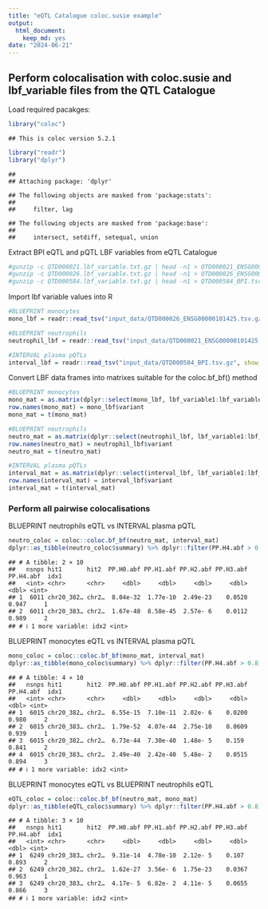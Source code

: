```yaml
---
title: "eQTL Catalogue coloc.susie example"
output: 
  html_document: 
    keep_md: yes
date: "2024-06-21"
---
```




## Perform colocalisation with coloc.susie and lbf_variable files from the QTL Catalogue

Load required pacakges:

```r
library("coloc")
```

```
## This is coloc version 5.2.1
```

```r
library("readr")
library("dplyr")
```

```
## 
## Attaching package: 'dplyr'
```

```
## The following objects are masked from 'package:stats':
## 
##     filter, lag
```

```
## The following objects are masked from 'package:base':
## 
##     intersect, setdiff, setequal, union
```

Extract BPI eQTL and pQTL LBF variables from eQTL Catalogue

```bash
#gunzip -c QTD000021.lbf_variable.txt.gz | head -n1 > QTD000021_ENSG00000101425.tsv && gunzip -c QTD000021.lbf_variable.txt.gz | grep ENSG00000101425 >> QTD000021_ENSG00000101425.tsv
#gunzip -c QTD000026.lbf_variable.txt.gz | head -n1 > QTD000026_ENSG00000101425.tsv && gunzip -c QTD000026.lbf_variable.txt.gz | grep ENSG00000101425 >> QTD000026_ENSG00000101425.tsv
#gunzip -c QTD000584.lbf_variable.txt.gz | head -n1 > QTD000584_BPI.tsv && gunzip -c QTD000584.lbf_variable.txt.gz | grep "BPI.4126.22.1..1" >> QTD000584_BPI.tsv
```

Import lbf variable values into R

```r
#BLUEPRINT monocytes
mono_lbf = readr::read_tsv("input_data/QTD000026_ENSG00000101425.tsv.gz", show_col_types = FALSE)

#BLUEPRINT neutrophils
neutrophil_lbf = readr::read_tsv("input_data/QTD000021_ENSG00000101425.tsv.gz", show_col_types = FALSE)

#INTERVAL plasma pQTLs
interval_lbf = readr::read_tsv("input_data/QTD000584_BPI.tsv.gz", show_col_types = FALSE)
```

Convert LBF data frames into matrixes suitable for the coloc.bf_bf() method


```r
#BLUEPRINT monocytes
mono_mat = as.matrix(dplyr::select(mono_lbf, lbf_variable1:lbf_variable10))
row.names(mono_mat) = mono_lbf$variant
mono_mat = t(mono_mat)

#BLUEPRINT neutrophils
neutro_mat = as.matrix(dplyr::select(neutrophil_lbf, lbf_variable1:lbf_variable10))
row.names(neutro_mat) = neutrophil_lbf$variant
neutro_mat = t(neutro_mat)

#INTERVAL plasma pQTLs
interval_mat = as.matrix(dplyr::select(interval_lbf, lbf_variable1:lbf_variable10))
row.names(interval_mat) = interval_lbf$variant
interval_mat = t(interval_mat)
```

### Perform all pairwise colocalisations

BLUEPRINT neutrophils eQTL vs INTERVAL plasma pQTL

```r
neutro_coloc = coloc::coloc.bf_bf(neutro_mat, interval_mat)
dplyr::as_tibble(neutro_coloc$summary) %>% dplyr::filter(PP.H4.abf > 0.8)
```

```
## # A tibble: 2 × 10
##   nsnps hit1       hit2  PP.H0.abf PP.H1.abf PP.H2.abf PP.H3.abf PP.H4.abf  idx1
##   <int> <chr>      <chr>     <dbl>     <dbl>     <dbl>     <dbl>     <dbl> <int>
## 1  6011 chr20_382… chr2…  8.04e-32  1.77e-10  2.49e-23    0.0528     0.947     1
## 2  6011 chr20_383… chr2…  1.67e-48  8.58e-45  2.57e- 6    0.0112     0.989     2
## # ℹ 1 more variable: idx2 <int>
```


BLUEPRINT monocytes eQTL vs INTERVAL plasma pQTL

```r
mono_coloc = coloc::coloc.bf_bf(mono_mat, interval_mat)
dplyr::as_tibble(mono_coloc$summary) %>% dplyr::filter(PP.H4.abf > 0.8)
```

```
## # A tibble: 4 × 10
##   nsnps hit1       hit2  PP.H0.abf PP.H1.abf PP.H2.abf PP.H3.abf PP.H4.abf  idx1
##   <int> <chr>      <chr>     <dbl>     <dbl>     <dbl>     <dbl>     <dbl> <int>
## 1  6015 chr20_382… chr2…  6.55e-15  7.10e-11  2.02e- 6    0.0200     0.980     2
## 2  6015 chr20_383… chr2…  1.79e-52  4.07e-44  2.75e-10    0.0609     0.939     1
## 3  6015 chr20_382… chr2…  6.73e-44  7.30e-40  1.48e- 5    0.159      0.841     2
## 4  6015 chr20_383… chr2…  2.49e-40  2.42e-40  5.48e- 2    0.0515     0.894     3
## # ℹ 1 more variable: idx2 <int>
```


BLUEPRINT monocytes eQTL vs BLUEPRINT neutrophils eQTL

```r
eQTL_coloc = coloc::coloc.bf_bf(neutro_mat, mono_mat)
dplyr::as_tibble(eQTL_coloc$summary) %>% dplyr::filter(PP.H4.abf > 0.8)
```

```
## # A tibble: 3 × 10
##   nsnps hit1       hit2  PP.H0.abf PP.H1.abf PP.H2.abf PP.H3.abf PP.H4.abf  idx1
##   <int> <chr>      <chr>     <dbl>     <dbl>     <dbl>     <dbl>     <dbl> <int>
## 1  6249 chr20_383… chr2…  9.31e-14  4.78e-10  2.12e- 5    0.107      0.893     2
## 2  6249 chr20_382… chr2…  1.62e-27  3.56e- 6  1.75e-23    0.0367     0.963     1
## 3  6249 chr20_383… chr2…  4.17e- 5  6.82e- 2  4.11e- 5    0.0655     0.866     3
## # ℹ 1 more variable: idx2 <int>
```

